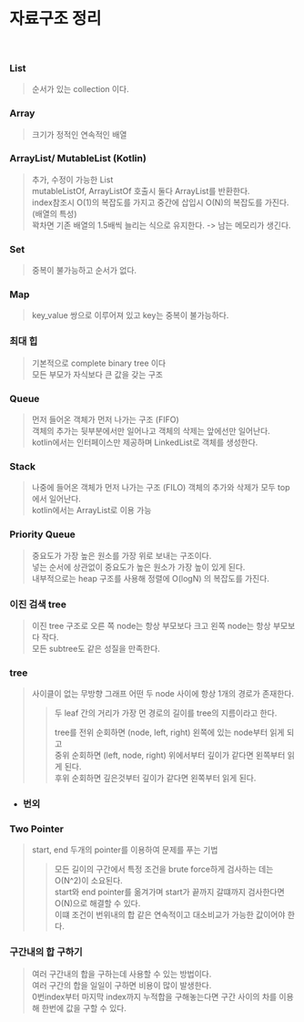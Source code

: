 # 자료구조 정리
<br>  

### List
> 순서가 있는 collection 이다.  

### Array  
> 크기가 정적인 연속적인 배열  

### ArrayList/ MutableList (Kotlin)  
> 추가, 수정이 가능한 List  
> mutableListOf, ArrayListOf 호출시 둘다 ArrayList를 반환한다.  
> index참조시 O(1)의 복잡도를 가지고 중간에 삽입시 O(N)의 복잡도를 가진다.(배열의 특성)  
> 꽉차면 기존 배열의 1.5배씩 늘리는 식으로 유지한다. -> 남는 메모리가 생긴다.

### Set  
> 중복이 불가능하고 순서가 없다.  

### Map  
> key_value 쌍으로 이루어져 있고 key는 중복이 불가능하다.

### 최대 힙
> 기본적으로 complete binary tree 이다  
> 모든 부모가 자식보다 큰 값을 갖는 구조

### Queue
> 먼저 들어온 객체가 먼저 나가는 구조 (FIFO)   
> 객체의 추가는 뒷부분에서만 일어나고 객체의 삭제는 앞에선만 일어난다.  
> kotlin에서는 인터페이스만 제공하며 LinkedList로 객체를 생성한다.  

### Stack
> 나중에 들어온 객체가 먼저 나가는 구조 (FILO)
> 객체의 추가와 삭제가 모두 top에서 일어난다.  
> kotlin에서는 ArrayList로 이용 가능  

### Priority Queue
> 중요도가 가장 높은 원소를 가장 위로 보내는 구조이다.  
> 넣는 순서에 상관없이 중요도가 높은 원소가 가장 높이 있게 된다.  
> 내부적으로는 heap 구조를 사용해 정렬에 O(logN) 의 복잡도를 가진다.

### 이진 검색 tree
> 이진 tree 구조로 오른 쪽 node는 항상 부모보다 크고 왼쪽 node는 항상 부모보다 작다.  
> 모든 subtree도 같은 성질을 만족한다.

### tree
> 사이클이 없는 무방향 그래프
> 어떤 두 node 사이에 항상 1개의 경로가 존재한다.
>> 두 leaf 간의 거리가 가장 먼 경로의 길이를 tree의 지름이라고 한다.  
>>  
>> tree를 전위 순회하면 (node, left, right) 왼쪽에 있는 node부터 읽게 되고  
>> 중위 순회하면 (left, node, right) 위에서부터 깊이가 같다면 왼쪽부터 읽게 된다.  
>> 후위 순회하면 깊은것부터 깊이가 같다면 왼쪽부터 읽게 된다.  


- ### 번외  
### Two Pointer
> start, end 두개의 pointer를 이용하여 문제를 푸는 기법  
> > 모든 길이의 구간에서 특정 조건을 brute force하게 검사하는 데는 O(N^2)이 소요된다.  
> > start와 end pointer를 옮겨가며 start가 끝까지 갈떄까지 검사한다면 O(N)으로 해결할 수 있다.  
> > 이떄 조건이 번위내의 합 같은 연속적이고 대소비교가 가능한 값이어야 한다.  

### 구간내의 합 구하기  
> 여러 구간내의 합을 구하는데 사용할 수 있는 방법이다.  
> 여러 구간의 합을 일일이 구하면 비용이 많이 발생한다.  
> 0번index부터 마지막 index까지 누적합을 구해놓는다면 구간 사이의 차를 이용해 한번에 값을 구할 수 있다.  